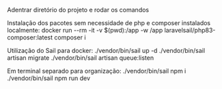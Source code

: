 Adentrar diretório do projeto e rodar os comandos

Instalação dos pacotes sem necessidade de php e composer instalados localmente:
docker run --rm -it -v $(pwd):/app -w /app laravelsail/php83-composer:latest composer i

Utilização do Sail para docker:
./vendor/bin/sail up -d
./vendor/bin/sail artisan migrate
./vendor/bin/sail artisan queue:listen

Em terminal separado para organização:
./vendor/bin/sail npm i
./vendor/bin/sail npm run dev

